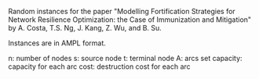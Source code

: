 Random instances for the paper "Modelling Fortification Strategies for Network Resilience Optimization: the Case of Immunization and Mitigation" by A. Costa, T.S. Ng, J. Kang, Z. Wu, and B. Su.

Instances are in AMPL format. 

n: number of nodes
s: source node
t: terminal node
A: arcs set
capacity: capacity for each arc
cost: destruction cost for each arc

